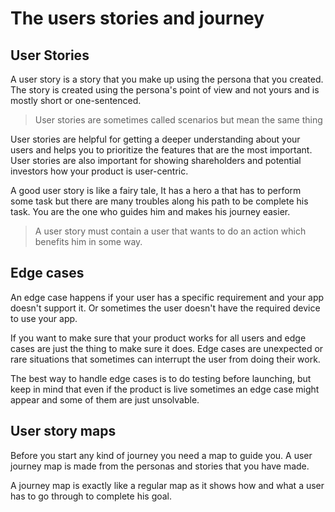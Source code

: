 # The users stories and journey
## User Stories
A user story is a story that you make up using the persona that you created. The story is created using the persona's point of view and not yours and is mostly short or one-sentenced.

> User stories are sometimes called scenarios but mean the same thing

User stories are helpful for getting a deeper understanding about your users and helps you to prioritize the features that are the most important. User stories are also important for showing shareholders and potential investors how your product is user-centric. 

A good user story is like a fairy tale, It has a hero a that has to perform some task but there are many troubles along his path to be complete his task. You are the one who guides him and makes his journey easier.

> A user story must contain a user that wants to do an action which benefits him in some way.

## Edge cases
An edge case happens if your user has a specific requirement and your app doesn't support it. Or sometimes the user doesn't have the required device to use your app.

If you want to make sure that your product works for all users and edge cases are just the thing to make sure it does. Edge cases are unexpected or rare situations that sometimes can interrupt the user from doing their work. 

The best way to handle edge cases is to do testing before launching, but keep in mind that even if the product is live sometimes an edge case might appear and some of them are just unsolvable.

## User story maps
Before you start any kind of journey you need a map to guide you. A user journey map is made from the personas and stories that you have made.

A journey map is exactly like a regular map as it shows how and what a user has to go through to complete his goal.